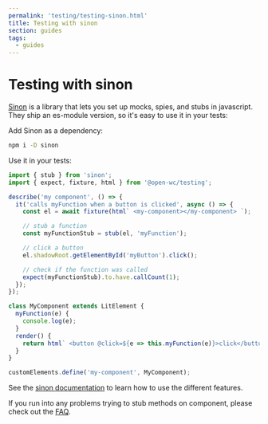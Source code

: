 ```yaml
---
permalink: 'testing/testing-sinon.html'
title: Testing with sinon
section: guides
tags:
  - guides
---
```


# Testing with sinon

[Sinon](https://sinonjs.org/) is a library that lets you set up mocks, spies, and stubs in javascript. They ship an es-module version, so it's easy to use it in your tests:

Add Sinon as a dependency:

```bash
npm i -D sinon
```

Use it in your tests:

```javascript
import { stub } from 'sinon';
import { expect, fixture, html } from '@open-wc/testing';

describe('my component', () => {
  it('calls myFunction when a button is clicked', async () => {
    const el = await fixture(html` <my-component></my-component> `);

    // stub a function
    const myFunctionStub = stub(el, 'myFunction');

    // click a button
    el.shadowRoot.getElementById('myButton').click();

    // check if the function was called
    expect(myFunctionStub).to.have.callCount(1);
  });
});
```

```javascript
class MyComponent extends LitElement {
  myFunction(e) {
    console.log(e);
  }
  render() {
    return html` <button @click=${e => this.myFunction(e)}>click</button> `;
  }
}

customElements.define('my-component', MyComponent);
```

See the [sinon documentation](https://sinonjs.org/) to learn how to use the different features.

If you run into any problems trying to stub methods on component, please check out the [FAQ](/faq).
